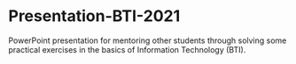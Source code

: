 # Presentation-BTI-2021
PowerPoint presentation for mentoring other students through solving some practical exercises in the basics of Information Technology (BTI).
